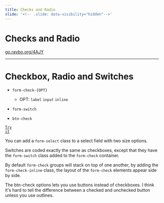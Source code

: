 ```yaml
---
title: Checks and Radio
slide: '<!-- .slide: data-visibility="hidden"-->'
---
```


<!-- .slide: data-state="layout-title" class="bg-dark"-->

# Checks and Radio

<div class="slide-link"><a href="https://go.raybo.org/4AJY"><i class="fab fa-slideshare"></i> go.raybo.org/4AJY</a></div>

> >

---

<!-- .slide: data-state="layout-code-list" -->

# Checkbox, Radio and Switches

- `form-check-{OPT}`

  - OPT: `label` `input` `inline`

- `form-switch`

- `btn-check`

<a href="https://codepen.io/planetoftheweb/pen/ExZOowj?editors=1000" target="_blank"><code class="code-royal">Try it</code></a>

> >

You can add a `form-select` class to a select field with two size options.

Switches are coded exactly the same as checkboxes, except that they have the `form-switch` class added to the `form-check` container.

By default `form-check` groups will stack on top of one another, by adding the `form-check-inline` class, the layout of the `form-check` elements appear side by side.

The btn-check options lets you use buttons instead of checkboxes. I think it's hard to tell the difference between a checked and unchecked button unless you use outlines.
